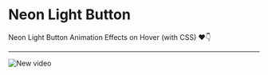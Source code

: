 # Neon Light Button
Neon Light Button Animation Effects on Hover (with CSS) ❤👇
<hr>

![New video](https://user-images.githubusercontent.com/61194721/106493770-99750600-64df-11eb-8796-0e765d9d4ef2.gif)
